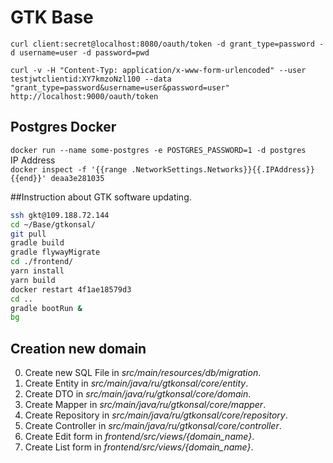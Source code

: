  # GTK Base
 
`curl client:secret@localhost:8080/oauth/token -d grant_type=password -d username=user -d password=pwd`
 

`curl -v -H "Content-Typ: application/x-www-form-urlencoded" --user testjwtclientid:XY7kmzoNzl100 --data "grant_type=password&username=user&password=user"  http://localhost:9000/oauth/token`

## Postgres Docker
`docker run --name some-postgres -e POSTGRES_PASSWORD=1 -d postgres`<br/>
IP Address<br/>
`docker inspect -f '{{range .NetworkSettings.Networks}}{{.IPAddress}}{{end}}' deaa3e281035`

##Instruction about GTK software updating.


```sh
ssh gkt@109.188.72.144
cd ~/Base/gtkonsal/
git pull
gradle build
gradle flywayMigrate
cd ./frontend/
yarn install
yarn build
docker restart 4f1ae18579d3
cd ..
gradle bootRun &
bg

```

## Creation new domain
0. Create new SQL File in *src/main/resources/db/migration*.
0. Create Entity in *src/main/java/ru/gtkonsal/core/entity*.
0. Create DTO in *src/main/java/ru/gtkonsal/core/domain*.
0. Create Mapper in *src/main/java/ru/gtkonsal/core/mapper*.
0. Create Repository in *src/main/java/ru/gtkonsal/core/repository*.
0. Create Controller in *src/main/java/ru/gtkonsal/core/controller*.
0. Create Edit form in *frontend/src/views/{domain_name}*.
0. Create List form in *frontend/src/views/{domain_name}*.
